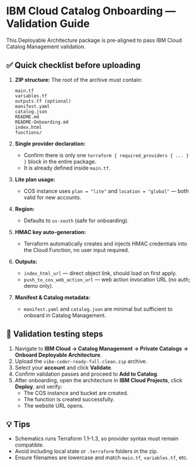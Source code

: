 
# IBM Cloud Catalog Onboarding — Validation Guide

This Deployable Architecture package is pre-aligned to pass IBM Cloud Catalog Management validation.

## ✅ Quick checklist before uploading

1. **ZIP structure:** The root of the archive must contain:
   ```
   main.tf
   variables.tf
   outputs.tf (optional)
   manifest.yaml
   catalog.json
   README.md
   README-Onboarding.md
   index.html
   functions/
   ```

2. **Single provider declaration:**
   - Confirm there is only one `terraform { required_providers { ... } }` block in the entire package.
   - It is already defined inside `main.tf`.

3. **Lite plan usage:**
   - COS instance uses `plan = "lite"` and `location = "global"` — both valid for new accounts.

4. **Region:**
   - Defaults to `us-south` (safe for onboarding).

5. **HMAC key auto-generation:**
   - Terraform automatically creates and injects HMAC credentials into the Cloud Function, no user input required.

6. **Outputs:**
   - `index_html_url` — direct object link, should load on first apply.
   - `push_to_cos_web_action_url` — web action invocation URL (no auth; demo only).

7. **Manifest & Catalog metadata:**
   - `manifest.yaml` and `catalog.json` are minimal but sufficient to onboard in Catalog Management.

## 🧪 Validation testing steps

1. Navigate to **IBM Cloud → Catalog Management → Private Catalogs → Onboard Deployable Architecture**.
2. Upload the `vibe-coder-ready-full-clean.zip` archive.
3. Select your **account** and click **Validate**.
4. Confirm validation passes and proceed to **Add to Catalog**.
5. After onboarding, open the architecture in **IBM Cloud Projects**, click **Deploy**, and verify:
   - The COS instance and bucket are created.
   - The function is created successfully.
   - The website URL opens.

## 💡 Tips

- Schematics runs Terraform 1.1–1.3, so provider syntax must remain compatible.
- Avoid including local state or `.terraform` folders in the zip.
- Ensure filenames are lowercase and match `main.tf`, `variables.tf`, etc.
